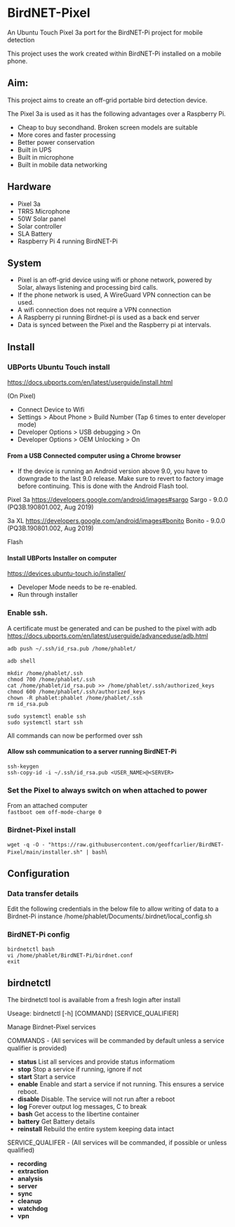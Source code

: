 # BirdNET-Pixel
An Ubuntu Touch Pixel 3a port for the BirdNET-Pi project for mobile detection

This project uses the work created within BirdNET-Pi installed on a mobile phone.

## Aim:

This project aims to create an off-grid portable bird detection device.

The Pixel 3a is used as it has the following advantages over a Raspberry Pi.
- Cheap to buy secondhand.  Broken screen models are suitable
- More cores and faster processing
- Better power conservation
- Built in UPS
- Built in microphone
- Built in mobile data networking

## Hardware
- Pixel 3a
- TRRS Microphone
- 50W Solar panel
- Solar controller
- SLA Battery
- Raspberry Pi 4 running BirdNET-Pi

## System
- Pixel is an off-grid device using wifi or phone network, powered by Solar, always listening and processing bird calls.
- If the phone network is used, A WireGuard VPN connection can be used.
- A wifi connection does not require a VPN connection
- A Raspberry pi running Birdnet-pi is used as a back end server
- Data is synced between the Pixel and the Raspberry pi at intervals.

## Install

### UBPorts Ubuntu Touch install

https://docs.ubports.com/en/latest/userguide/install.html

(On Pixel)
- Connect Device to Wifi
- Settings > About Phone > Build Number (Tap 6 times to enter developer mode)
- Developer Options > USB debugging > On
- Developer Options > OEM Unlocking > On

#### From a USB Connected computer using a Chrome browser
- If the device is running an Android version above 9.0, you have to downgrade to the last 9.0 release. Make sure to revert to factory image before continuing.  This is done with the Android Flash tool.

Pixel 3a
    https://developers.google.com/android/images#sargo
    Sargo - 9.0.0 (PQ3B.190801.002, Aug 2019)

3a XL
    https://developers.google.com/android/images#bonito
    Bonito - 9.0.0 (PQ3B.190801.002, Aug 2019)

Flash

#### Install UBPorts Installer on computer
https://devices.ubuntu-touch.io/installer/

- Developer Mode needs to be re-enabled.
- Run through installer


### Enable ssh.  
A certificate must be generated and can be pushed to the pixel with adb
https://docs.ubports.com/en/latest/userguide/advanceduse/adb.html

`adb push ~/.ssh/id_rsa.pub /home/phablet/`

`adb shell`

`mkdir /home/phablet/.ssh`\
`chmod 700 /home/phablet/.ssh`\
`cat /home/phablet/id_rsa.pub >> /home/phablet/.ssh/authorized_keys`\
`chmod 600 /home/phablet/.ssh/authorized_keys`\
`chown -R phablet:phablet /home/phablet/.ssh`\
`rm id_rsa.pub`

`sudo systemctl enable ssh`\
`sudo systemctl start ssh`

All commands can now be performed over ssh

#### Allow ssh communication to a server running BirdNET-Pi
`ssh-keygen`\
`ssh-copy-id -i ~/.ssh/id_rsa.pub <USER_NAME>@<SERVER>`

### Set the Pixel to always switch on when attached to power
From an attached computer\
`fastboot oem off-mode-charge 0`

### Birdnet-Pixel install
`wget -q -O - "https://raw.githubusercontent.com/geoffcarlier/BirdNET-Pixel/main/installer.sh" | bash`\


## Configuration

### Data transfer details
Edit the following credentials in the below file to allow writing of data to a Birdnet-Pi instance
/home/phablet/Documents/.birdnet/local_config.sh

### BirdNET-Pi config
`birdnetctl bash`\
`vi /home/phablet/BirdNET-Pi/birdnet.conf`\
`exit`

## birdnetctl
The birdnetctl tool is available from a fresh login after install

Useage: birdnetctl [-h] [COMMAND] [SERVICE_QUALIFIER]

Manage Birdnet-Pixel services

COMMANDS - (All services will be commanded by default unless a service qualifier is provided)
  - **status**    List all services and provide status informatiom
  - **stop**      Stop a service if running, ignore if not
  - **start**     Start a service
  - **enable**    Enable and start a service if not running.  This ensures a service reboot.
  - **disable**   Disable.  The service will not run after a reboot
  - **log**       Forever output log messages, <CTL>C to break
  - **bash**      Get access to the libertine container
  - **battery**   Get Battery details
  - **reinstall** Rebuild the entire system keeping data intact

SERVICE_QUALIFER - (All services will be commanded, if possible or unless qualified)
  - **recording**
  - **extraction**
  - **analysis**
  - **server**
  - **sync**
  - **cleanup**
  - **watchdog**
  - **vpn**


